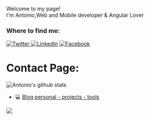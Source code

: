 <p>Welcome to my page! </br> I'm Antonio,Web and Mobile developer & Angular Lover <br/></p>
<h3>Where to find me:</h3>

<p><a href="https://twitter.com/yeoudev" target="_blank"><img alt="Twitter" src="https://img.shields.io/badge/twitter-%231DA1F2.svg?&style=for-the-badge&logo=twitter&logoColor=white" />
</a> 
<a href="https://www.linkedin.com/in/antoniocardenas1/" target="_blank"><img alt="LinkedIn" src="https://img.shields.io/badge/linkedin-%230077B5.svg?&style=for-the-badge&logo=linkedin&logoColor=white" /></a> <a href="https://www.facebook.com/yeoudev" target="_blank"><img alt="Facebook" src="https://img.shields.io/badge/facebook-%230077B5.svg?&style=for-the-badge&logo=facebook&logoColor=white" /></a>
</p>


# Contact Page:


![Antonio's github stats](https://github-readme-stats.vercel.app/api?username=antoniocardenas&show_icons=true)

- 💻 [ Blog personal - projects - tools](https://yeou.dev/)

![](https://i.imgur.com/3YgEGT6.gif)




